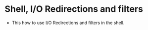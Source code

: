 # Shell, I/O Redirections and filters

- This how to use I/O Redirections and filters in the shell.
